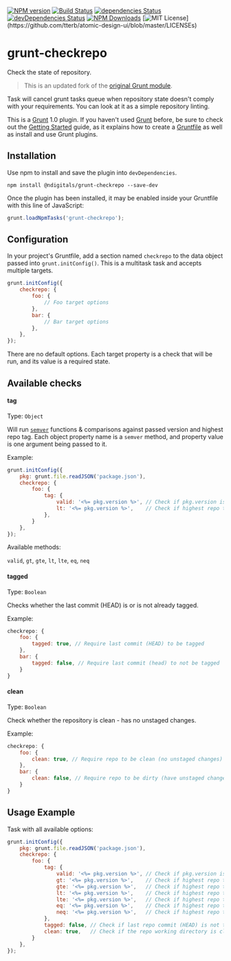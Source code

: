 [![NPM version](https://badge.fury.io/js/%40ndigitals%2Fgrunt-checkrepo.svg)](https://badge.fury.io/js/%40ndigitals%2Fgrunt-checkrepo)
[![Build Status](https://travis-ci.org/ndigitals/grunt-checkrepo.svg?branch=master)](https://travis-ci.org/ndigitals/grunt-checkrepo)
[![dependencies Status](https://david-dm.org/ndigitals/grunt-checkrepo/status.svg)](https://david-dm.org/ndigitals/grunt-checkrepo)
[![devDependencies Status](https://david-dm.org/ndigitals/grunt-checkrepo/dev-status.svg)](https://david-dm.org/ndigitals/grunt-checkrepo?type=dev)
[![NPM Downloads](https://img.shields.io/npm/dm/grunt-checkrepo.svg)](https://www.npmjs.org/package/grunt-checkrepo)
[![MIT License](https://img.shields.io/apm/l/atomic-design-ui.svg?)](https://github.com/tterb/atomic-design-ui/blob/master/LICENSEs)

# grunt-checkrepo

Check the state of repository.

> This is an updated fork of the [original Grunt module](https://www.npmjs.com/package/grunt-checkrepo).

Task will cancel grunt tasks queue when repository state doesn't comply with your requirements. You can look at it as a simple repository linting.

This is a [Grunt](http://gruntjs.com/) 1.0 plugin. If you haven't used [Grunt](http://gruntjs.com/) before, be sure to check out the [Getting Started](http://gruntjs.com/getting-started) guide, as it explains how to create a [Gruntfile](http://gruntjs.com/sample-gruntfile) as well as install and use Grunt plugins.

## Installation

Use npm to install and save the plugin into `devDependencies`.

```shell
npm install @ndigitals/grunt-checkrepo --save-dev
```

Once the plugin has been installed, it may be enabled inside your Gruntfile with this line of JavaScript:

```js
grunt.loadNpmTasks('grunt-checkrepo');
```

## Configuration

In your project's Gruntfile, add a section named `checkrepo` to the data object passed into `grunt.initConfig()`. This is a multitask task and accepts multiple targets.

```js
grunt.initConfig({
	checkrepo: {
		foo: {
			// Foo target options
		},
		bar: {
			// Bar target options
		},
	},
});
```

There are no default options. Each target property is a check that will be run, and its value is a required state.

## Available checks

#### tag
Type: `Object`

Will run [`semver`](https://github.com/isaacs/node-semver) functions & comparisons against passed version and highest repo tag. Each object property name is a `semver` method, and property value is one argument being passed to it.

Example:

```js
grunt.initConfig({
	pkg: grunt.file.readJSON('package.json'),
	checkrepo: {
		foo: {
			tag: {
				valid: '<%= pkg.version %>', // Check if pkg.version is valid semantic version
				lt: '<%= pkg.version %>',    // Check if highest repo tag is lower than pkg.version
			},
		}
	},
});
```

Available methods:

`valid`, `gt`, `gte`, `lt`, `lte`, `eq`, `neq`

#### tagged
Type: `Boolean`

Checks whether the last commit (HEAD) is or is not already tagged.

Example:

```js
checkrepo: {
	foo: {
		tagged: true, // Require last commit (HEAD) to be tagged
	},
	bar: {
		tagged: false, // Require last commit (head) to not be tagged
	}
}
```

#### clean
Type: `Boolean`

Check whether the repository is clean - has no unstaged changes.

Example:

```js
checkrepo: {
	foo: {
		clean: true, // Require repo to be clean (no unstaged changes)
	},
	bar: {
		clean: false, // Require repo to be dirty (have unstaged changes)
	}
}
```

## Usage Example

Task with all available options:

```js
grunt.initConfig({
	pkg: grunt.file.readJSON('package.json'),
	checkrepo: {
		foo: {
			tag: {
				valid: '<%= pkg.version %>', // Check if pkg.version is valid semantic version
				gt: '<%= pkg.version %>',    // Check if highest repo tag is greater than pkg.version
				gte: '<%= pkg.version %>',   // Check if highest repo tag is greater or equal to pkg.version
				lt: '<%= pkg.version %>',    // Check if highest repo tag is lower than pkg.version
				lte: '<%= pkg.version %>',   // Check if highest repo tag is lower or equal than pkg.version
				eq: '<%= pkg.version %>',    // Check if highest repo tag is equal to pkg.version
				neq: '<%= pkg.version %>',   // Check if highest repo tag is not equal to pkg.version
			},
			tagged: false, // Check if last repo commit (HEAD) is not tagged
			clean: true,   // Check if the repo working directory is clean
		}
	},
});
```
